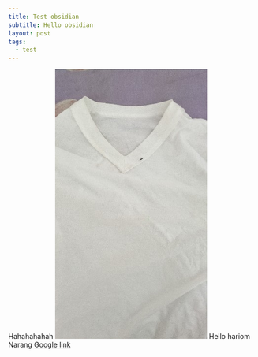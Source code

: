 ```yaml
---
title: Test obsidian
subtitle: Hello obsidian
layout: post
tags:
  - test
---
```


Hahahahahah
![](assets/29856.jpg)
Hello hariom Narang [Google link](www.google.com)
